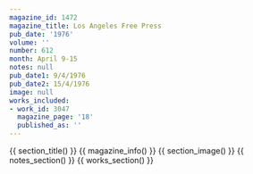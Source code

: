 ```yaml
---
magazine_id: 1472
magazine_title: Los Angeles Free Press
pub_date: '1976'
volume: ''
number: 612
month: April 9-15
notes: null
pub_date1: 9/4/1976
pub_date2: 15/4/1976
image: null
works_included:
- work_id: 3047
  magazine_page: '18'
  published_as: ''
---
```


{{ section_title() }}
{{ magazine_info() }}
{{ section_image() }}
{{ notes_section() }}
{{ works_section() }}
